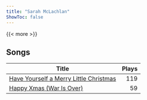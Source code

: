 ```yaml
---
title: "Sarah McLachlan"
ShowToc: false
---
```


{{< more >}}

## Songs
Title | Plays 
----- | -----: 
[Have Yourself a Merry Little Christmas](/songs/have-yourself-a-merry-little-christmas) | 119
[Happy Xmas (War Is Over)](/songs/happy-xmas-war-is-over) | 59

